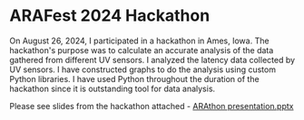 # ARAFest 2024 Hackathon
On August 26, 2024, I participated in a hackathon in Ames, Iowa. The hackathon's purpose was to calculate an accurate analysis of the data gathered from different UV sensors. I analyzed the latency data collected by UV sensors. I have constructed graphs to do the analysis using custom Python libraries. I have used Python throughout the duration of the hackathon since it is outstanding tool for data analysis.

Please see slides from the hackathon attached - [ARAthon presentation.pptx](https://github.com/user-attachments/files/16787352/ARAthon.presentation.pptx)

